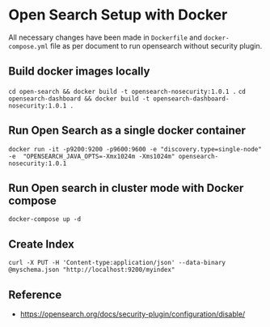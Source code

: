 # Open Search Setup with Docker

All necessary changes have been made in `Dockerfile` and `docker-compose.yml` file as per document to run opensearch without security plugin.


## Build docker images locally

`cd open-search && docker build -t opensearch-nosecurity:1.0.1 .`
`cd opensearch-dashboard && docker build -t opensearch-dashboard-nosecurity:1.0.1 .`

## Run Open Search as a single docker container

`docker run -it -p9200:9200 -p9600:9600 -e "discovery.type=single-node" -e  "OPENSEARCH_JAVA_OPTS=-Xmx1024m -Xms1024m" opensearch-nosecurity:1.0.1`


## Run Open search in cluster mode with Docker compose

`docker-compose up -d`

## Create Index

`curl -X PUT -H 'Content-type:application/json' --data-binary @myschema.json "http://localhost:9200/myindex"`

## Reference

- https://opensearch.org/docs/security-plugin/configuration/disable/ 
